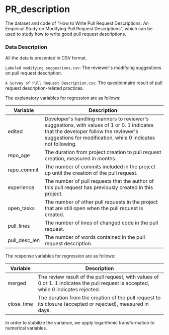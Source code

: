 # PR_description

The dataset and code of "How to Write Pull Request Descriptions: An Empirical Study on Modifying Pull Request Descriptions", which can be used to study how to write good pull request descriptions.

### Data Description

All the data is presented in CSV format.

`Labeled modifying suggestions.csv`: The reviewer's modifying suggestions on pull request description.

`A Survey of Pull Request Description.csv`: The questionnaire result of pull request description-related practices. 

The explanatory variables for regression are as follows:

| Variable        | Description                                                  |
| --------------- | ------------------------------------------------------------ |
| edited          | Developer's handling manners to reviewer's suggestions, with values of 1 or 0. 1 indicates that the developer follow the reviewer's suggestions for modification, while 0 indicates not following. |
| repo\_age       | The duration from project creation to pull request creation, measured in months. |
| repo\_commit    | The number of commits included in the project up until the creation of the pull request. |
| experience      | The number of pull requests that the author of this pull request has previously created in this project. |
| open\_tasks     | The number of other pull requests in the project that are still open when the pull request is created. |
| pull\_lines     | The number of lines of changed code in the pull request.     |
| pull\_desc\_len | The number of words contained in the pull request description. |

The response variables for regression are as follows:

| Variable    | Description                                                  |
| ----------- | ------------------------------------------------------------ |
| merged      | The review result of the pull request, with values of 0 or 1. 1 indicates the pull request is accepted, while 0 indicates rejected. |
| close\_time | The duration from the creation of the pull request to its closure (accepted or rejected), measured in days. |

In order to stabilize the variance, we apply logarithmic transformation to numerical variables.
